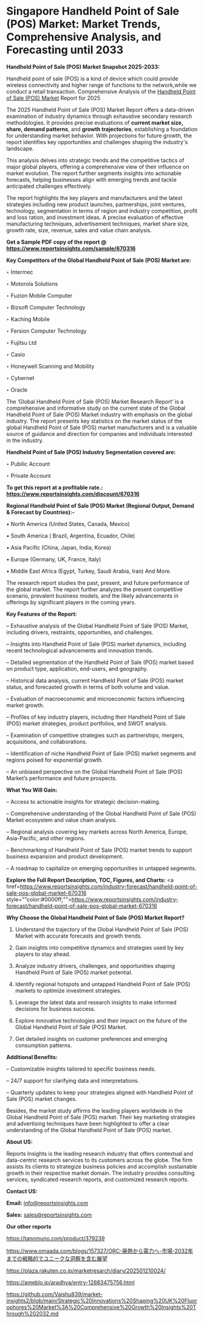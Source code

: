 # Singapore Handheld Point of Sale (POS) Market: Market Trends, Comprehensive Analysis, and Forecasting until 2033

<strong>Handheld Point of Sale (POS) Market Snapshot 2025-2033:</strong>

Handheld point of sale (POS) is a kind of device which could provide wireless connectivity and higher range of functions to the network,while we conduct a retail transaction. Comprehensive Analysis of the <a href=https://www.reportsinsights.com/sample/670316>Handheld Point of Sale (POS) Market</a> Report for 2025

The 2025 Handheld Point of Sale (POS) Market Report offers a data-driven examination of industry dynamics through exhaustive secondary research methodologies. It provides precise evaluations of <strong>current market size, share, demand patterns</strong>, and <strong>growth trajectories</strong>, establishing a foundation for understanding market behavior. With projections for future growth, the report identifies key opportunities and challenges shaping the industry's landscape.

This analysis delves into strategic trends and the competitive tactics of major global players, offering a comprehensive view of their influence on market evolution. The report further segments insights into actionable forecasts, helping businesses align with emerging trends and tackle anticipated challenges effectively.

The report highlights the key players and manufacturers and the latest strategies including new product launches, partnerships, joint ventures, technology, segmentation in terms of region and industry competition, profit and loss ration, and investment ideas. A precise evaluation of effective manufacturing techniques, advertisement techniques, market share size, growth rate, size, revenue, sales and value chain analysis.

<strong>Get a Sample PDF copy of the report @ <a href=https://www.reportsinsights.com/sample/670316 style=color:#0000ff;>https://www.reportsinsights.com/sample/670316</a></strong>

<strong>Key Competitors of the Global Handheld Point of Sale (POS) Market are:</strong>

‣ Intermec

‣ Motorola Solutions

‣ Fuzion Mobile Computer

‣ Bizsoft Computer Technology

‣ Kaching Mobile

‣ Fersion Computer Technology

‣ Fujitsu Ltd

‣ Casio

‣ Honeywell Scanning and Mobility

‣ Cybernet

‣ Oracle

The ‘Global Handheld Point of Sale (POS) Market Research Report’ is a comprehensive and informative study on the current state of the Global Handheld Point of Sale (POS) Market industry with emphasis on the global industry. The report presents key statistics on the market status of the global Handheld Point of Sale (POS) market manufacturers and is a valuable source of guidance and direction for companies and individuals interested in the industry.

<strong>Handheld Point of Sale (POS) Industry Segmentation covered are:</strong>

‣ Pubilic Account

‣ Private Account

<strong>To get this report at a profitable rate.: <a href=https://www.reportsinsights.com/discount/670316 style=color:#0000ff;>https://www.reportsinsights.com/discount/670316</a></strong>

<strong>Regional Handheld Point of Sale (POS) Market (Regional Output, Demand &amp; Forecast by Countries):-</strong>

• North America (United States, Canada, Mexico)

• South America ( Brazil, Argentina, Ecuador, Chile)

• Asia Pacific (China, Japan, India, Korea)

• Europe (Germany, UK, France, Italy)

• Middle East Africa (Egypt, Turkey, Saudi Arabia, Iran) And More.

The research report studies the past, present, and future performance of the global market. The report further analyzes the present competitive scenario, prevalent business models, and the likely advancements in offerings by significant players in the coming years.

<strong>Key Features of the Report:</strong>

– Exhaustive analysis of the Global Handheld Point of Sale (POS) Market, including drivers, restraints, opportunities, and challenges.

– Insights into Handheld Point of Sale (POS) market dynamics, including recent technological advancements and innovation trends.

– Detailed segmentation of the Handheld Point of Sale (POS) market based on product type, application, end-users, and geography.

– Historical data analysis, current Handheld Point of Sale (POS) market status, and forecasted growth in terms of both volume and value.

– Evaluation of macroeconomic and microeconomic factors influencing market growth.

– Profiles of key industry players, including their Handheld Point of Sale (POS) market strategies, product portfolios, and SWOT analysis.

– Examination of competitive strategies such as partnerships, mergers, acquisitions, and collaborations.

– Identification of niche Handheld Point of Sale (POS) market segments and regions poised for exponential growth.

– An unbiased perspective on the Global Handheld Point of Sale (POS) Market’s performance and future prospects.

<strong>What You Will Gain:</strong>

– Access to actionable insights for strategic decision-making.

– Comprehensive understanding of the Global Handheld Point of Sale (POS) Market ecosystem and value chain analysis.

– Regional analysis covering key markets across North America, Europe, Asia-Pacific, and other regions.

– Benchmarking of Handheld Point of Sale (POS) market trends to support business expansion and product development.

– A roadmap to capitalize on emerging opportunities in untapped segments.

<strong>Explore the Full Report Description, TOC, Figures, and Charts:</strong>
<a href=https://www.reportsinsights.com/industry-forecast/handheld-point-of-sale-pos-global-market-670316 style=""color:#0000ff;"">https://www.reportsinsights.com/industry-forecast/handheld-point-of-sale-pos-global-market-670316</a>

<strong>Why Choose the Global Handheld Point of Sale (POS) Market Report?</strong>

1. Understand the trajectory of the Global Handheld Point of Sale (POS) Market with accurate forecasts and growth trends.

2. Gain insights into competitive dynamics and strategies used by key players to stay ahead.

3. Analyze industry drivers, challenges, and opportunities shaping Handheld Point of Sale (POS) market potential.

4. Identify regional hotspots and untapped Handheld Point of Sale (POS) markets to optimize investment strategies.

5. Leverage the latest data and research insights to make informed decisions for business success.

6. Explore innovative technologies and their impact on the future of the Global Handheld Point of Sale (POS) Market.

7. Get detailed insights on customer preferences and emerging consumption patterns.

<strong>Additional Benefits:</strong>

– Customizable insights tailored to specific business needs.

– 24/7 support for clarifying data and interpretations.

– Quarterly updates to keep your strategies aligned with Handheld Point of Sale (POS) market changes.

Besides, the market study affirms the leading players worldwide in the Global Handheld Point of Sale (POS) market. Their key marketing strategies and advertising techniques have been highlighted to offer a clear understanding of the Global Handheld Point of Sale (POS) market.

<strong><strong>About US</strong>:</strong>

Reports Insights is the leading research industry that offers contextual and data-centric research services to its customers across the globe. The firm assists its clients to strategize business policies and accomplish sustainable growth in their respective market domain. The industry provides consulting services, syndicated research reports, and customized research reports.

<strong>Contact US:</strong>

<p class=><b>Email:</b> <a href=mailto:info@reportsinsights.com>info@reportsinsights.com</a></p>
<p class=><b>Sales:</b> <a href=mailto:sales@reportsinsights.com>sales@reportsinsights.com</a></p>

<strong>Our other reports</strong>

<a href=https://tanomuno.com/product/379239>https://tanomuno.com/product/379239</a>

<a href=https://www.omaada.com/blogs/157327/ORC-廃熱から電力へ-市場-2032年までの戦略的でユニークな洞察を含む展望>https://www.omaada.com/blogs/157327/ORC-廃熱から電力へ-市場-2032年までの戦略的でユニークな洞察を含む展望</a>

<a href=https://plaza.rakuten.co.jp/marketresarch/diary/202501210024/>https://plaza.rakuten.co.jp/marketresarch/diary/202501210024/</a>

<a href=https://ameblo.jp/aradhya/entry-12883475756.html>https://ameblo.jp/aradhya/entry-12883475756.html</a>

<a href=https://github.com/Vaishu839/market-insights2/blob/main/Strategic%20Innovations%20Shaping%20UK%20Fluorophores%20Market%3A%20Comprehensive%20Growth%20Insights%20Through%202032.md>https://github.com/Vaishu839/market-insights2/blob/main/Strategic%20Innovations%20Shaping%20UK%20Fluorophores%20Market%3A%20Comprehensive%20Growth%20Insights%20Through%202032.md</a>
